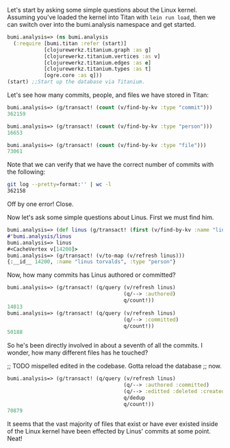 Let's start by asking some simple questions about the Linux kernel.
Assuming you've loaded the kernel into Titan with `lein run load`,
then we can switch over into the bumi.analysis namespace and get
started. 

``` clojure
bumi.analysis=> (ns bumi.analysis
  (:require [bumi.titan :refer (start)]
            [clojurewerkz.titanium.graph :as g]
            [clojurewerkz.titanium.vertices :as v]
            [clojurewerkz.titanium.edges :as e]
            [clojurewerkz.titanium.types :as t]
            [ogre.core :as q]))
(start) ;;Start up the database via Titanium. 
```

Let's see how many commits, people, and files we have stored in Titan:

```clojure
bumi.analysis=> (g/transact! (count (v/find-by-kv :type "commit")))
362159

bumi.analysis=> (g/transact! (count (v/find-by-kv :type "person")))
16653

bumi.analysis=> (g/transact! (count (v/find-by-kv :type "file")))
73061
```

Note that we can verify that we have the correct number of commits
with the following:

``` bash
git log --pretty=format:'' | wc -l
362158
```

Off by one error! Close. 

Now let's ask some simple questions about Linus. First we must find him.

```clojure
bumi.analysis=> (def linus (g/transact! (first (v/find-by-kv :name "linus torvalds"))))
#'bumi.analysis/linus
bumi.analysis=> linus
#<CacheVertex v[14200]>
bumi.analysis=> (g/transact! (v/to-map (v/refresh linus)))
{:__id__ 14200, :name "linus torvalds", :type "person"}
```

Now, how many commits has Linus authored or committed? 
```clojure
bumi.analysis=> (g/transact! (q/query (v/refresh linus)
                                      (q/--> :authored)
                                      q/count!))
14013
bumi.analysis=> (g/transact! (q/query (v/refresh linus)
                                      (q/--> :committed)
                                      q/count!))
50188
```

So he's been directly involved in about a seventh of all the commits.
I wonder, how many different files has he touched?

;; TODO mispelled edited in the codebase. Gotta reload the database
;; now.

```clojure
bumi.analysis=> (g/transact! (q/query (v/refresh linus)
                                      (q/--> :authored :committed)
                                      (q/--> :editted :deleted :created)
                                      q/dedup
                                      q/count!))
70879
```

It seems that the vast majority of files that exist or have ever
existed inside of the Linux kernel have been effected by Linus'
commits at some point. Neat! 